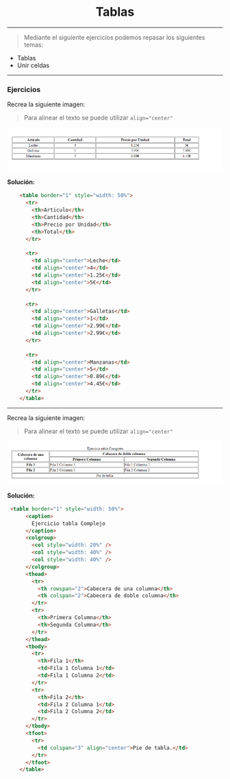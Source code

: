 <h1 align="center">Tablas</h1>
<hr>

> Mediante el siguiente ejercicios podemos repasar los siguientes temas:

- Tablas
- Unir celdas

<hr>

### Ejercicios

Recrea la siguiente imagen:

> Para alinear el texto se puede utilizar `align="center"`

![Ejercicio 1 Tabla sencilla](../img/Ejercicios/Ejer1_Tablas.png)

**Solución:**

```HTML
    <table border="1" style="width: 50%">
      <tr>
        <th>Articulo</th>
        <th>Cantidad</th>
        <th>Precio por Unidad</th>
        <th>Total</th>
      </tr>

      <tr>
        <td align="center">Leche</td>
        <td align="center">4</td>
        <td align="center">1.25€</td>
        <td align="center">5€</td>
      </tr>

      <tr>
        <td align="center">Galletas</td>
        <td align="center">1</td>
        <td align="center">2.99€</td>
        <td align="center">2.99€</td>
      </tr>

      <tr>
        <td align="center">Manzanas</td>
        <td align="center">5</td>
        <td align="center">0.89€</td>
        <td align="center">4.45€</td>
      </tr>
    </table>
```

<hr>

Recrea la siguiente imagen:

> Para alinear el texto se puede utilizar `align="center"`

![Ejercicio 2 Tabla Compleja](../img/Ejercicios/Ejer2_Tablas.png)

**Solución:**

```HTML
 <table border="1" style="width: 50%">
      <caption>
        Ejercicio tabla Complejo
      </caption>
      <colgroup>
        <col style="width: 20%" />
        <col style="width: 40%" />
        <col style="width: 40%" />
      </colgroup>
      <thead>
        <tr>
          <th rowspan="2">Cabecera de una columna</th>
          <th colspan="2">Cabecera de doble columna</th>
        </tr>
        <tr>
          <th>Primera Columna</th>
          <th>Segunda Columna</th>
        </tr>
      </thead>
      <tbody>
        <tr>
          <th>Fila 1</th>
          <td>Fila 1 Columna 1</td>
          <td>Fila 1 Columna 2</td>
        </tr>
        <tr>
          <th>Fila 2</th>
          <td>Fila 2 Columna 1</td>
          <td>Fila 2 Columna 2</td>
        </tr>
      </tbody>
      <tfoot>
        <tr>
          <td colspan="3" align="center">Pie de tabla.</td>
        </tr>
      </tfoot>
    </table>
```
